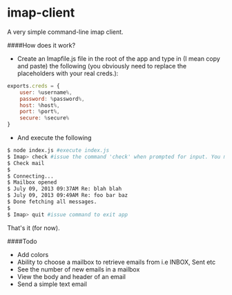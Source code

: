 imap-client
===========

A very simple command-line imap client.

####How does it work?
* Create an Imapfile.js file in the root of the app and type in (I mean copy and paste) the following (you obviously need to replace the placeholders with your real creds.):

```javascript
exports.creds = {
    user: %username%,
    password: %password%,
    host: %host%,
    port: %port%,
    secure: %secure%
}
```

* And execute the following

```bash
$ node index.js #execute index.js
$ Imap> check #issue the command 'check' when prompted for input. You may also use the 'c' command.
$ Check mail
$ 
$ Connecting...
$ Mailbox opened
$ July 09, 2013 09:37AM Re: blah blah
$ July 09, 2013 09:49AM Re: foo bar baz
$ Done fetching all messages.
$ 
$ Imap> quit #issue command to exit app
```

That's it (for now).

####Todo
* Add colors
* Ability to choose a mailbox to retrieve emails from i.e INBOX, Sent etc
* See the number of new emails in a mailbox
* View the body and header of an email
* Send a simple text email

